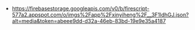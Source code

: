 - https://firebasestorage.googleapis.com/v0/b/firescript-577a2.appspot.com/o/imgs%2Fapp%2Fxinyiheng%2F__3F1ldhGJ.json?alt=media&token=abeee9dd-d32a-46eb-83bd-19e9e35a4187
